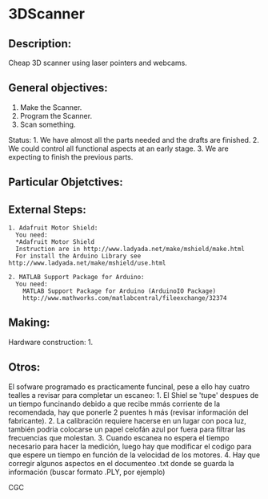 3DScanner
=========

Description:
------------

  Cheap 3D scanner using laser pointers and webcams.

General objectives:
-------------------

  1. Make the Scanner.
  2. Program the Scanner.
  3. Scan something.

  Status:
    1. We have almost all the parts needed and the drafts are finished.
    2. We could control all functional aspects at an early stage.
    3. We are expecting to finish the previous parts.

Particular Objetctives:
-----------------------
  

External Steps:
---------------
    1. Adafruit Motor Shield:
      You need: 
      *Adafruit Motor Shield
      Instruction are in http://www.ladyada.net/make/mshield/make.html
      For install the Arduino Library see http://www.ladyada.net/make/mshield/use.html
      
    2. MATLAB Support Package for Arduino:
      You need: 
        MATLAB Support Package for Arduino (ArduinoIO Package)
        http://www.mathworks.com/matlabcentral/fileexchange/32374 

Making:
-------

  Hardware construction:
    1.
   
 Otros:
-------
  El sofware programado es practicamente funcinal, pese a ello hay cuatro tealles a revisar para completar un escaneo:
    1. El Shiel se 'tupe' despues de un tiempo funcinando debido a que recibe mmás corriente de la recomendada, hay que        ponerle 2 puentes h más (revisar información del fabricante).
    2. La calibración requiere hacerse en un lugar con poca luz, también podria colocarse un papel celofán azul por fuera       para filtrar las frecuencias que molestan.
    3. Cuando escanea no espera el tiempo necesario para hacer la medición, luego hay que modificar el codigo para que         espere un tiempo en función de la velocidad de los motores.
    4. Hay que corregir algunos aspectos en el documenteo .txt donde se guarda la información (buscar formato .PLY, por        ejemplo)
    
CGC
